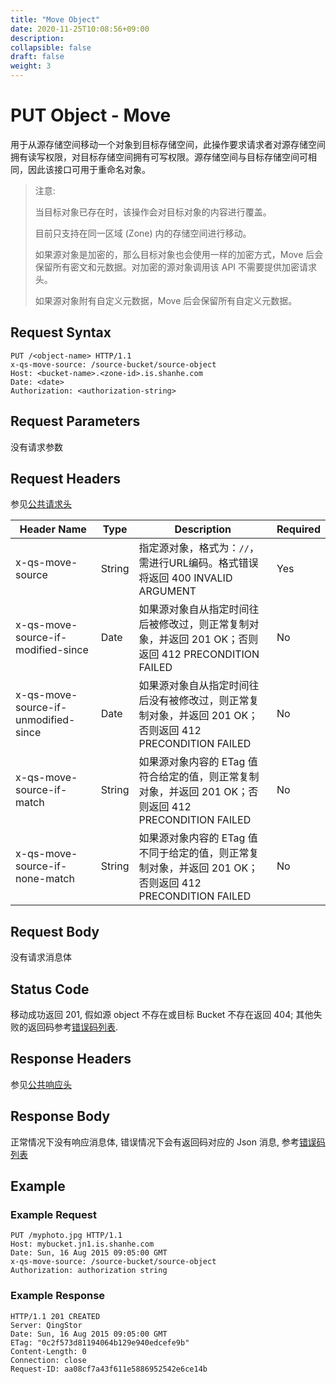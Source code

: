 ```yaml
---
title: "Move Object"
date: 2020-11-25T10:08:56+09:00
description:
collapsible: false
draft: false
weight: 3
---
```


# PUT Object - Move

用于从源存储空间移动一个对象到目标存储空间，此操作要求请求者对源存储空间拥有读写权限，对目标存储空间拥有可写权限。源存储空间与目标存储空间可相同，因此该接口可用于重命名对象。

> 注意:
>
> 当目标对象已存在时，该操作会对目标对象的内容进行覆盖。
>
> 目前只支持在同一区域 (Zone) 内的存储空间进行移动。
>
> 如果源对象是加密的，那么目标对象也会使用一样的加密方式，Move 后会保留所有密文和元数据。对加密的源对象调用该 API 不需要提供加密请求头。
>
> 如果源对象附有自定义元数据，Move 后会保留所有自定义元数据。

## Request Syntax

```http
PUT /<object-name> HTTP/1.1
x-qs-move-source: /source-bucket/source-object
Host: <bucket-name>.<zone-id>.is.shanhe.com
Date: <date>
Authorization: <authorization-string>
```

## Request Parameters

没有请求参数

## Request Headers

参见[公共请求头](../../common_header/#请求头字段-request-header)

| Header Name | Type | Description | Required |
| --- | --- | --- | --- |
| x-qs-move-source | String | 指定源对象，格式为：`//`， 需进行URL编码。格式错误将返回 400 INVALID ARGUMENT | Yes |
| x-qs-move-source-if-modified-since | Date | 如果源对象自从指定时间往后被修改过，则正常复制对象，并返回 201 OK；否则返回 412 PRECONDITION FAILED | No |
| x-qs-move-source-if-unmodified-since | Date | 如果源对象自从指定时间往后没有被修改过，则正常复制对象，并返回 201 OK；否则返回 412 PRECONDITION FAILED | No |
| x-qs-move-source-if-match | String | 如果源对象内容的 ETag 值符合给定的值，则正常复制对象，并返回 201 OK；否则返回 412 PRECONDITION FAILED | No |
| x-qs-move-source-if-none-match | String | 如果源对象内容的 ETag 值不同于给定的值，则正常复制对象，并返回 201 OK；否则返回 412 PRECONDITION FAILED | No |

## Request Body

没有请求消息体

## Status Code

移动成功返回 201, 假如源 object 不存在或目标 Bucket 不存在返回 404; 其他失败的返回码参考[错误码列表](../../error_code/).

## Response Headers

参见[公共响应头](../../common_header/#响应头字段-request-header)

## Response Body

正常情况下没有响应消息体, 错误情况下会有返回码对应的 Json 消息, 参考[错误码列表](../../error_code/)

## Example

### Example Request

```http
PUT /myphoto.jpg HTTP/1.1
Host: mybucket.jn1.is.shanhe.com
Date: Sun, 16 Aug 2015 09:05:00 GMT
x-qs-move-source: /source-bucket/source-object
Authorization: authorization string
```

### Example Response

```http
HTTP/1.1 201 CREATED
Server: QingStor
Date: Sun, 16 Aug 2015 09:05:00 GMT
ETag: "0c2f573d81194064b129e940edcefe9b"
Content-Length: 0
Connection: close
Request-ID: aa08cf7a43f611e5886952542e6ce14b
```
